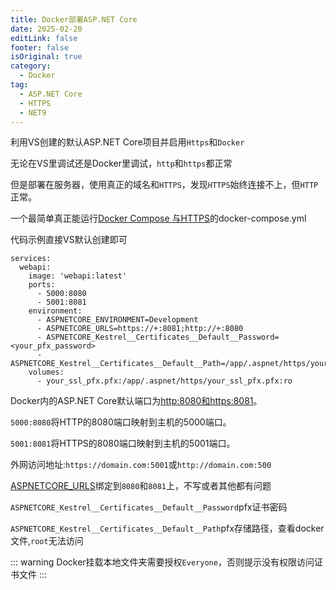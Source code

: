 ```yaml
---
title: Docker部署ASP.NET Core
date: 2025-02-20
editLink: false
footer: false
isOriginal: true
category:
  - Docker
tag:
  - ASP.NET Core
  - HTTPS
  - NET9
---
```


利用VS创建的默认ASP.NET Core项目并启用`Https`和`Docker`

无论在VS里调试还是Docker里调试，`http`和`https`都正常

但是部署在服务器，使用真正的域名和`HTTPS`，发现`HTTPS`始终连接不上，但`HTTP`正常。

一个最简单真正能运行[Docker Compose 与HTTPS](https://learn.microsoft.com/zh-cn/aspnet/core/security/docker-compose-https?view=aspnetcore-9.0)的docker-compose.yml

代码示例直接VS默认创建即可

```yml{5,6,9-11}
services:
  webapi:
    image: 'webapi:latest'
    ports:
      - 5000:8080
      - 5001:8081
    environment:
      - ASPNETCORE_ENVIRONMENT=Development
      - ASPNETCORE_URLS=https://+:8081;http://+:8080
      - ASPNETCORE_Kestrel__Certificates__Default__Password=<your_pfx_password>
      - ASPNETCORE_Kestrel__Certificates__Default__Path=/app/.aspnet/https/your_ssl_pfx.pfx
    volumes:
      - your_ssl_pfx.pfx:/app/.aspnet/https/your_ssl_pfx.pfx:ro
```

Docker内的ASP.NET Core默认端口为[http:8080和https:8081](https://learn.microsoft.com/zh-cn/dotnet/core/compatibility/containers/8.0/aspnet-port)。
 
`5000:8080`将HTTP的8080端口映射到主机的5000端口。

`5001:8081`将HTTPS的8080端口映射到主机的5001端口。

外网访问地址:`https://domain.com:5001`或`http://domain.com:500`

[ASPNETCORE_URLS](https://learn.microsoft.com/zh-cn/aspnet/core/fundamentals/servers/kestrel/endpoints?view=aspnetcore-9.0)绑定到`8080`和`8081`上，不写或者其他都有问题

`ASPNETCORE_Kestrel__Certificates__Default__Password`pfx证书密码

`ASPNETCORE_Kestrel__Certificates__Default__Path`pfx存储路径，查看docker文件,`root`无法访问

::: warning
Docker挂载本地文件夹需要授权`Everyone`，否则提示没有权限访问证书文件
:::
